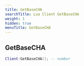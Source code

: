 ```yaml
---
title: GetBaseCHA
searchTitle: Lua Client GetBaseCHA
weight: 1
hidden: true
menuTitle: GetBaseCHA
---
```

## GetBaseCHA
```lua
Client:GetBaseCHA(); -- number
```